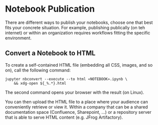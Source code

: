 # Notebook Publication

There are different ways to publish your notebooks,
choose one that best fits your concrete situation.
For example, publishing publically (on teh internet) or
within an organization requires workflows fitting
the specific environment.


## Convert a Notebook to HTML

To create a self-contained HTML file (embedding all CSS, images, and so on), call the following command:

    jupyter nbconvert --execute --to html «NOTEBOOK».ipynb \
        && xdg-open ${_%.*}.html

The second command opens your browser with the result (on Linux).

You can then upload the HTML file to a place where your audience can conveniently retrieve or view it.
Within a company that can be a shared documentation space (Confluence, Sharepoint, …) or
a repository server that is able to serve HTML content (e.g. JFrog Artifactory).
